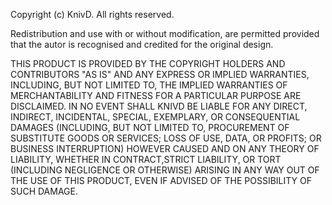 Copyright (c) KnivD.
All rights reserved.

Redistribution and use with or without modification, are permitted provided that the autor is recognised and credited for the original design.

THIS PRODUCT IS PROVIDED BY THE COPYRIGHT HOLDERS AND CONTRIBUTORS "AS IS" AND ANY EXPRESS OR IMPLIED WARRANTIES, INCLUDING, BUT NOT LIMITED TO, THE IMPLIED WARRANTIES OF MERCHANTABILITY AND FITNESS FOR A PARTICULAR PURPOSE ARE DISCLAIMED.
IN NO EVENT SHALL KNIVD BE LIABLE FOR ANY DIRECT, INDIRECT, INCIDENTAL, SPECIAL, EXEMPLARY, OR CONSEQUENTIAL DAMAGES (INCLUDING, BUT NOT LIMITED TO, PROCUREMENT OF SUBSTITUTE GOODS OR SERVICES; LOSS OF USE, DATA, OR PROFITS; OR BUSINESS INTERRUPTION) HOWEVER CAUSED AND ON ANY THEORY OF LIABILITY, WHETHER IN CONTRACT,STRICT LIABILITY, OR TORT (INCLUDING NEGLIGENCE OR OTHERWISE) ARISING IN ANY WAY OUT OF THE USE OF THIS PRODUCT, EVEN IF ADVISED OF THE POSSIBILITY OF SUCH DAMAGE.
